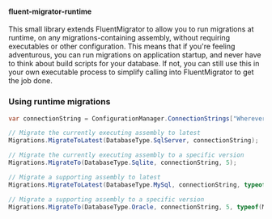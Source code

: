 #### fluent-migrator-runtime

This small library extends FluentMigrator to allow you to run migrations at runtime, on any migrations-containing assembly,
without requiring executables or other configuration. This means that if you're feeling adventurous, you can run migrations 
on application startup, and never have to think about build scripts for your database. If not, you can still use this
in your own executable process to simplify calling into FluentMigrator to get the job done.

### Using runtime migrations
```csharp
var connectionString = ConfigurationManager.ConnectionStrings["Wherever"].ConnectionString;

// Migrate the currently executing assembly to latest
Migrations.MigrateToLatest(DatabaseType.SqlServer, connectionString);

// Migrate the currently executing assembly to a specific version
Migrations.MigrateTo(DatabaseType.Sqlite, connectionString, 5);

// Migrate a supporting assembly to latest
Migrations.MigrateToLatest(DatabaseType.MySql, connectionString, typeof(MyDomainLibrary).Assembly);

// Migrate a supporting assembly to a specific version
Migrations.MigrateTo(DatabaseType.Oracle, connectionString, 5, typeof(MyDomainLibrary).Assembly);
```

